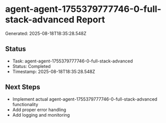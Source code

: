# agent-agent-1755379777746-0-full-stack-advanced Report

Generated: 2025-08-18T18:35:28.548Z

## Status
- Task: agent-agent-1755379777746-0-full-stack-advanced
- Status: Completed
- Timestamp: 2025-08-18T18:35:28.548Z

## Next Steps
- Implement actual agent-agent-1755379777746-0-full-stack-advanced functionality
- Add proper error handling
- Add logging and monitoring
